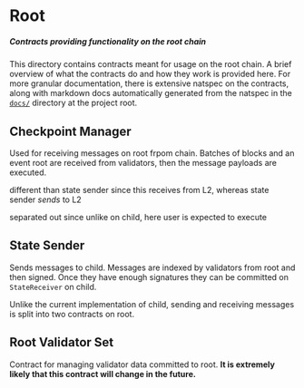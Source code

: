 # Root

##### Contracts providing functionality on the root chain

This directory contains contracts meant for usage on the root chain. A brief overview of what the contracts do and how they work is provided here. For more granular documentation, there is extensive natspec on the contracts, along with markdown docs automatically generated from the natspec in the [`docs/`](../../docs/) directory at the project root.

## Checkpoint Manager

Used for receiving messages on root frpom chain. Batches of blocks and an event root are received from validators, then the message payloads are executed.

different than state sender since this receives from L2, whereas state sender _sends_ to L2

separated out since unlike on child, here user is expected to execute

## State Sender

Sends messages to child. Messages are indexed by validators from root and then signed. Once they have enough signatures they can be committed on `StateReceiver` on child.

Unlike the current implementation of child, sending and receiving messages is split into two contracts on root.

## Root Validator Set

Contract for managing validator data committed to root. **It is extremely likely that this contract will change in the future.**
